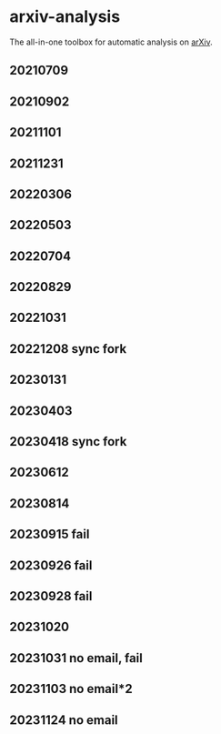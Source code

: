 # arxiv-analysis

The all-in-one toolbox for automatic analysis on [arXiv](https://arxiv.org).
## 20210709
## 20210902
## 20211101
## 20211231
## 20220306
## 20220503
## 20220704
## 20220829
## 20221031
## 20221208 sync fork
## 20230131
## 20230403
## 20230418 sync fork
## 20230612
## 20230814
## 20230915 fail
## 20230926 fail
## 20230928 fail
## 20231020
## 20231031 no email, fail
## 20231103 no email*2
## 20231124 no email
